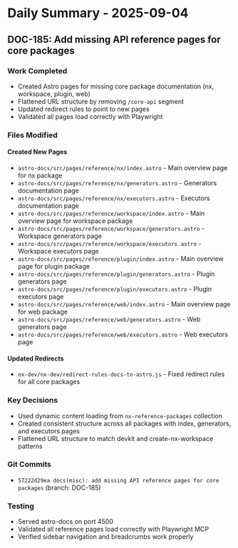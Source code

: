 # Daily Summary - 2025-09-04

## DOC-185: Add missing API reference pages for core packages

### Work Completed
- Created Astro pages for missing core package documentation (nx, workspace, plugin, web)
- Flattened URL structure by removing `/core-api` segment
- Updated redirect rules to point to new pages
- Validated all pages load correctly with Playwright

### Files Modified

#### Created New Pages
- `astro-docs/src/pages/reference/nx/index.astro` - Main overview page for nx package
- `astro-docs/src/pages/reference/nx/generators.astro` - Generators documentation page
- `astro-docs/src/pages/reference/nx/executors.astro` - Executors documentation page
- `astro-docs/src/pages/reference/workspace/index.astro` - Main overview page for workspace package
- `astro-docs/src/pages/reference/workspace/generators.astro` - Workspace generators page
- `astro-docs/src/pages/reference/workspace/executors.astro` - Workspace executors page  
- `astro-docs/src/pages/reference/plugin/index.astro` - Main overview page for plugin package
- `astro-docs/src/pages/reference/plugin/generators.astro` - Plugin generators page
- `astro-docs/src/pages/reference/plugin/executors.astro` - Plugin executors page
- `astro-docs/src/pages/reference/web/index.astro` - Main overview page for web package
- `astro-docs/src/pages/reference/web/generators.astro` - Web generators page
- `astro-docs/src/pages/reference/web/executors.astro` - Web executors page

#### Updated Redirects
- `nx-dev/nx-dev/redirect-rules-docs-to-astro.js` - Fixed redirect rules for all core packages

### Key Decisions
- Used dynamic content loading from `nx-reference-packages` collection
- Created consistent structure across all packages with index, generators, and executors pages
- Flattened URL structure to match devkit and create-nx-workspace patterns

### Git Commits
- `57222d29ea docs(misc): add missing API reference pages for core packages` (branch: DOC-185)

### Testing
- Served astro-docs on port 4500
- Validated all reference pages load correctly with Playwright MCP
- Verified sidebar navigation and breadcrumbs work properly